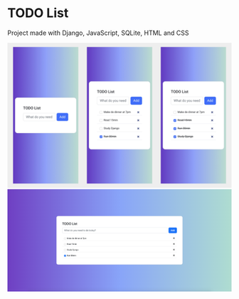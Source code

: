 # TODO List

Project made with Django, JavaScript, SQLite, HTML and CSS

<img src="static/images/images_example1.jpg"/>
<img src="static/images/image_example2.jpg"/>
